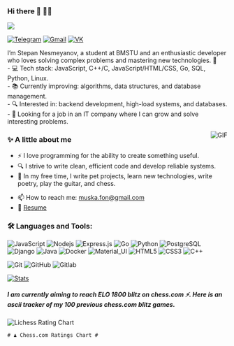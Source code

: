 ### Hi there 👋 👨‍💻

![](https://komarev.com/ghpvc/?username=BrandonSmall4512&label=Profile%20Visits&color=blue&style=for-the-badge)

[![Telegram](https://img.shields.io/badge/-Telegram-black?style=flat-square&logo=telegram)](https://t.me/Brandon_small)
[![Gmail](https://img.shields.io/badge/-Gmail-black?style=flat-square&logo=gmail)](mailto:muska.fon@gmail.com)
[![VK](https://img.shields.io/badge/-VK-black?style=flat-square&logo=vk)](https://vk.com/ckittidar)


<p>
I’m Stepan Nesmeyanov, a student at BMSTU and an enthusiastic developer who loves solving complex problems and mastering new technologies. 🚀
<br/>
 - 💻 Tech stack: JavaScript, C++/C, JavaScript/HTML/CSS, Go, SQL, Python, Linux.
<br/>
 - 📚 Currently improving: algorithms, data structures, and database management.
<br/>  
 - 🔍 Interested in: backend development, high-load systems, and databases.
<br/>
 - 🎯 Looking for a job in an IT company where I can grow and solve interesting problems.
</p>


  <img align="right" alt="GIF" src="https://media.giphy.com/media/MC6eSuC3yypCU/giphy.gif" />
  
### ✨  A little about me

- ⚡ I love programming for the ability to create something useful.
- 🔍 I strive to write clean, efficient code and develop reliable systems.
- 🎿 In my free time, I write pet projects, learn new technologies, write poetry, play the guitar, and chess.
<!--- ⚡️ Fun-Fact: I sleep at 6am 🙃. -->
- 📫 How to reach me: muska.fon@gmail.com
- 📝 [Resume](https://disk.yandex.ru/d/llXkWyEEtvBUxw)

### 🛠 Languages and Tools:

![JavaScript](https://img.shields.io/badge/-JavaScript-black?style=flat-square&logo=javascript)
![Nodejs](https://img.shields.io/badge/-Nodejs-black?style=flat-square&logo=Node.js)
![Express.js](https://img.shields.io/badge/-Express-black?style=flat-square&logo=expressjs)
![Go](https://img.shields.io/badge/-Go-black?style=flat-square&logo=go)
![Python](https://img.shields.io/badge/-Python-black?style=flat-square&logo=python)
![PostgreSQL](https://img.shields.io/badge/-PostgreSQL-black?style=flat-square&logo=postgresql)
![Django](https://img.shields.io/badge/-Django-black?style=flat-square&logo=django)
![Java](https://img.shields.io/badge/-Java-black?style=flat-square&logo=java)
![Docker](https://img.shields.io/badge/-Docker-black?style=flat-square&logo=docker)
![Material_UI](https://img.shields.io/badge/-Material_UI-black?style=flat-square&logo=material-ui)
![HTML5](https://img.shields.io/badge/-HTML5-black?style=flat-square&logo=html5&logoColor=white)
![CSS3](https://img.shields.io/badge/-CSS3-black?style=flat-square&logo=css3)
![C++](https://img.shields.io/badge/-C++-black?style=flat-square&logo=c)

![Git](https://img.shields.io/badge/-Git-black?style=flat-square&logo=git)
![GitHub](https://img.shields.io/badge/-GitHub-black?style=flat-square&logo=github)
![Gitlab](https://img.shields.io/badge/-Gitlab-black?style=flat-square&logo=gitlab)


  
  [![Stats](https://github-readme-stats.vercel.app/api?username=BrandonSmall4512&show_icons=true&theme=radical)](https://github-readme-stats.vercel.app/api?username=BrandonSmall4512&show_icons=true&theme=radical)

  

  
  ##### I am currently aiming to reach ELO 1800 blitz on chess.com ⚡. Here is an ascii tracker of my 100 previous chess.com blitz games.
![Lichess Rating Chart](https://raw.githubusercontent.com/BrandonSmall4512/rating_chart.png)

  ```
  # ♟︎ Chess.com Ratings Chart #


